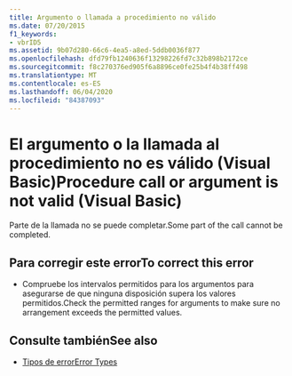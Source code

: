 ```yaml
---
title: Argumento o llamada a procedimiento no válido
ms.date: 07/20/2015
f1_keywords:
- vbrID5
ms.assetid: 9b07d280-66c6-4ea5-a8ed-5ddb0036f877
ms.openlocfilehash: dfd79fb1240636f13298226fd7c32b898b2172ce
ms.sourcegitcommit: f8c270376ed905f6a8896ce0fe25b4f4b38ff498
ms.translationtype: MT
ms.contentlocale: es-ES
ms.lasthandoff: 06/04/2020
ms.locfileid: "84387093"
---
```

# <a name="procedure-call-or-argument-is-not-valid-visual-basic"></a><span data-ttu-id="3e66b-102">El argumento o la llamada al procedimiento no es válido (Visual Basic)</span><span class="sxs-lookup"><span data-stu-id="3e66b-102">Procedure call or argument is not valid (Visual Basic)</span></span>
<span data-ttu-id="3e66b-103">Parte de la llamada no se puede completar.</span><span class="sxs-lookup"><span data-stu-id="3e66b-103">Some part of the call cannot be completed.</span></span>  
  
## <a name="to-correct-this-error"></a><span data-ttu-id="3e66b-104">Para corregir este error</span><span class="sxs-lookup"><span data-stu-id="3e66b-104">To correct this error</span></span>  
  
- <span data-ttu-id="3e66b-105">Compruebe los intervalos permitidos para los argumentos para asegurarse de que ninguna disposición supera los valores permitidos.</span><span class="sxs-lookup"><span data-stu-id="3e66b-105">Check the permitted ranges for arguments to make sure no arrangement exceeds the permitted values.</span></span>  
  
## <a name="see-also"></a><span data-ttu-id="3e66b-106">Consulte también</span><span class="sxs-lookup"><span data-stu-id="3e66b-106">See also</span></span>

- [<span data-ttu-id="3e66b-107">Tipos de error</span><span class="sxs-lookup"><span data-stu-id="3e66b-107">Error Types</span></span>](../../programming-guide/language-features/error-types.md)
